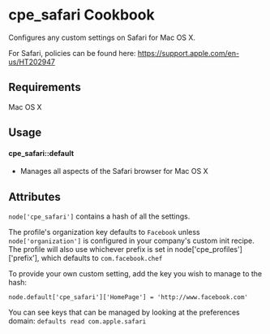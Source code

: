 cpe_safari Cookbook
============================
Configures any custom settings on Safari for Mac OS X.

For Safari, policies can be found here:
https://support.apple.com/en-us/HT202947

Requirements
------------
Mac OS X

Usage
-----
#### cpe_safari::default
  * Manages all aspects of the Safari browser for Mac OS X

Attributes
----------

`node['cpe_safari']` contains a hash of all the settings.

The profile's organization key defaults to `Facebook` unless `node['organization']` is
configured in your company's custom init recipe. The profile will also use
whichever prefix is set in node['cpe_profiles']['prefix'], which defaults to `com.facebook.chef`

To provide your own custom setting, add the key you wish to manage to the hash:

`node.default['cpe_safari']['HomePage'] = 'http://www.facebook.com'`

You can see keys that can be managed by looking at the preferences domain:
`defaults read com.apple.safari`
